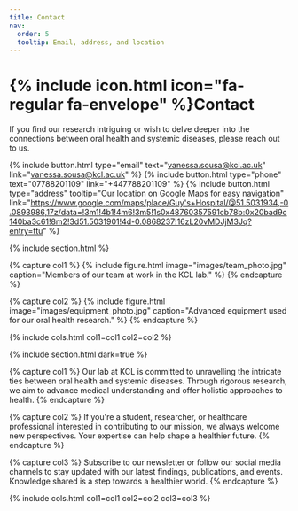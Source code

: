 ```yaml
---
title: Contact
nav:
  order: 5
  tooltip: Email, address, and location
---
```


# {% include icon.html icon="fa-regular fa-envelope" %}Contact

If you find our research intriguing or wish to delve deeper into the connections between oral health and systemic diseases, please reach out to us.

{%
  include button.html
  type="email"
  text="vanessa.sousa@kcl.ac.uk"
  link="vanessa.sousa@kcl.ac.uk"
%}
{%
  include button.html
  type="phone"
  text="07788201109"
  link="+447788201109"
%}
{%
  include button.html
  type="address"
  tooltip="Our location on Google Maps for easy navigation"
  link="https://www.google.com/maps/place/Guy's+Hospital/@51.5031934,-0.0893986,17z/data=!3m1!4b1!4m6!3m5!1s0x48760357591cb78b:0x20bad9c140ba3c61!8m2!3d51.5031901!4d-0.0868237!16zL20vMDJjM3Jq?entry=ttu"
%}

{% include section.html %}

{% capture col1 %}
{%
  include figure.html
  image="images/team_photo.jpg"
  caption="Members of our team at work in the KCL lab."
%}
{% endcapture %}

{% capture col2 %}
{%
  include figure.html
  image="images/equipment_photo.jpg"
  caption="Advanced equipment used for our oral health research."
%}
{% endcapture %}

{% include cols.html col1=col1 col2=col2 %}

{% include section.html dark=true %}

{% capture col1 %}
Our lab at KCL is committed to unravelling the intricate ties between oral health and systemic diseases. Through rigorous research, we aim to advance medical understanding and offer holistic approaches to health.
{% endcapture %}

{% capture col2 %}
If you're a student, researcher, or healthcare professional interested in contributing to our mission, we always welcome new perspectives. Your expertise can help shape a healthier future.
{% endcapture %}

{% capture col3 %}
Subscribe to our newsletter or follow our social media channels to stay updated with our latest findings, publications, and events. Knowledge shared is a step towards a healthier world.
{% endcapture %}

{% include cols.html col1=col1 col2=col2 col3=col3 %}
